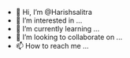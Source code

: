 - 👋 Hi, I’m @Harishsalitra
- 👀 I’m interested in ...
- 🌱 I’m currently learning ...
- 💞️ I’m looking to collaborate on ...
- 📫 How to reach me ...

<!---
Harishsalitra/Harishsalitra is a ✨ special ✨ repository because its `README.md` (this file) appears on your GitHub profile.
You can click the Preview link to take a look at your changes.
--->
